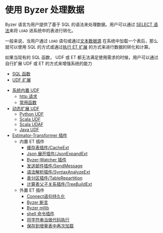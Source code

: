# 使用 Byzer 处理数据

Byzer 语言为用户提供了基于 SQL 的语法来处理数据。用户可以通过 [SELECT 语法](/byzer-lang/zh-cn/grammar/select.md)来将 `LOAD` 进系统中的表进行转化。

一般来说，当用户通过 `LOAD` 语句或通过[文本数据源](/byzer-lang/zh-cn/datasource/file/file.md) 在系统中加载一个表后，那么就可以使用 SQL 的方式或通过[执行 ET 扩展](/byzer-lang/zh-cn/extension/et/README.md) 的方式来进行数据的转化和计算。

如果当现有的 SQL 函数， UDF 或 ET 都无法满足使用需求的时候，用户可以通过自行扩展 UDF 或 ET 的方式来增强系统的能力


- [SQL 函数](/byzer-lang/zh-cn/transform/sql_func/README.md)
- [UDF 扩展](/byzer-lang/zh-cn/transform/udf/README.md)
* [系统内置 UDF](/byzer-lang/zh-cn/transform/udf/built_in_udf/README.md)
    * [http 请求](/byzer-lang/zh-cn/transform/udf/built_in_udf/http.md)
    * [常用函数](/byzer-lang/zh-cn/transform/udf/built_in_udf/udf_funcs.md)
* [动态扩展 UDF](/byzer-lang/zh-cn/transform/udf/extend_udf/README.md)
    * [Python UDF](/byzer-lang/zh-cn/transform/udf/extend_udf/python_udf.md)
    * [Scala UDF](/byzer-lang/zh-cn/transform/udf/extend_udf/scala_udf.md)
    * [Scala UDAF](/byzer-lang/zh-cn/transform/udf/extend_udf/scala_udaf.md)
    * [Java UDF](/byzer-lang/zh-cn/transform/udf/extend_udf/java_udf.md)  
* [Estimator-Transformer 插件](/byzer-lang/zh-cn/extension/et/README.md)
    * 内置 ET 插件
        * [缓存表插件/CacheExt](/byzer-lang/zh-cn/extension/et/CacheExt.md)
        * [Json 展开插件/JsonExpandExt](/byzer-lang/zh-cn/extension/et/JsonExpandExt.md)
        * [Byzer-Watcher 插件](/byzer-lang/zh-cn/extension/et/byzer-watcher.md)
        * [发送邮件插件/SendMessage](/byzer-lang/zh-cn/extension/et/SendMessage.md)
        * [语法解析插件/SyntaxAnalyzeExt](/byzer-lang/zh-cn/extension/et/SyntaxAnalyzeExt.md)
        * [表分区插件/TableRepartition](/byzer-lang/zh-cn/extension/et/TableRepartition.md)
        * [计算表父子关系插件/TreeBuildExt](/byzer-lang/zh-cn/extension/et/TreeBuildExt.md)
    * 外置 ET 插件
        * [Connect语句持久化](/byzer-lang/zh-cn/extension/et/external/connect-persist.md)
        * [Byzer 断言](/byzer-lang/zh-cn/extension/et/external/mlsql-assert.md)
        * [Byzer mllib](/byzer-lang/zh-cn/extension/et/external/mlsql-mllib.md)
        * [shell 命令插件](/byzer-lang/zh-cn/extension/et/external/mlsql-shell.md)
        * [将字符串当做代码执行](/byzer-lang/zh-cn/extension/et/run-script.md)
        * [保存到增量表中再次加载](/byzer-lang/zh-cn/extension/et/external/save-then-load.md)